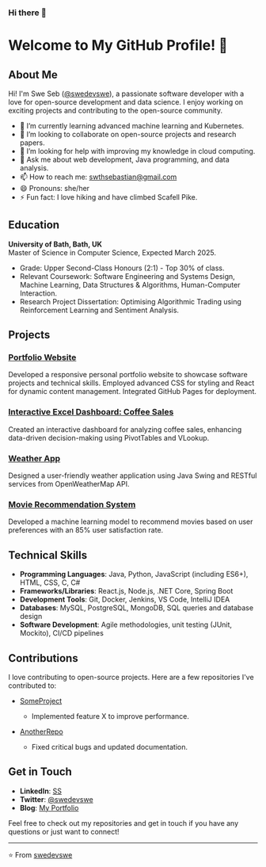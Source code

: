 ### Hi there 👋

# Welcome to My GitHub Profile! 👋

## About Me

Hi! I'm Swe Seb ([@swedevswe](https://github.com/swedevswe)), a passionate software developer with a love for open-source development and data science. I enjoy working on exciting projects and contributing to the open-source community. 

- 🌱 I’m currently learning advanced machine learning and Kubernetes.
- 👯 I’m looking to collaborate on open-source projects and research papers.
- 🤔 I’m looking for help with improving my knowledge in cloud computing.
- 💬 Ask me about web development, Java programming, and data analysis.
- 📫 How to reach me: [swthsebastian@gmail.com](mailto:swthsebastian@gmail.com)
- 😄 Pronouns: she/her
- ⚡ Fun fact: I love hiking and have climbed Scafell Pike.

## Education

**University of Bath, Bath, UK**  
Master of Science in Computer Science, Expected March 2025.
- Grade: Upper Second-Class Honours (2:1) - Top 30% of class.
- Relevant Coursework: Software Engineering and Systems Design, Machine Learning, Data Structures & Algorithms, Human-Computer Interaction.
- Research Project Dissertation: Optimising Algorithmic Trading using Reinforcement Learning and Sentiment Analysis.
  
## Projects

### [Portfolio Website](https://github.com/swedevswe/Swe-Portfolio-Swe)
Developed a responsive personal portfolio website to showcase software projects and technical skills. Employed advanced CSS for styling and React for dynamic content management. Integrated GitHub Pages for deployment.

### [Interactive Excel Dashboard: Coffee Sales](https://github.com/swedevswe/Interactive-Excel-Dashboard.git)
Created an interactive dashboard for analyzing coffee sales, enhancing data-driven decision-making using PivotTables and VLookup.

### [Weather App](https://github.com/swedevswe/WeatherApp.git)
Designed a user-friendly weather application using Java Swing and RESTful services from OpenWeatherMap API.

### [Movie Recommendation System](https://github.com/swedevswe/Movie-Recommendation.git)
Developed a machine learning model to recommend movies based on user preferences with an 85% user satisfaction rate.

## Technical Skills

- **Programming Languages**: Java, Python, JavaScript (including ES6+), HTML, CSS, C, C#
- **Frameworks/Libraries**: React.js, Node.js, .NET Core, Spring Boot
- **Development Tools**: Git, Docker, Jenkins, VS Code, IntelliJ IDEA
- **Databases**: MySQL, PostgreSQL, MongoDB, SQL queries and database design
- **Software Development**: Agile methodologies, unit testing (JUnit, Mockito), CI/CD pipelines

## Contributions

I love contributing to open-source projects. Here are a few repositories I've contributed to:

- [SomeProject](https://github.com/someorg/someproject)
  - Implemented feature X to improve performance.

- [AnotherRepo](https://github.com/anotherorg/anotherrepo)
  - Fixed critical bugs and updated documentation.

## Get in Touch

- **LinkedIn**: [SS](https://www.linkedin.com/in/swethasebastian/)
- **Twitter**: [@swedevswe](https://twitter.com/swedevswe)
- **Blog**: [My Portfolio](https://swedevswe.github.io/Swe-Portfolio-Swe/)

Feel free to check out my repositories and get in touch if you have any questions or just want to connect!

---

⭐️ From [swedevswe](https://github.com/swedevswe)
